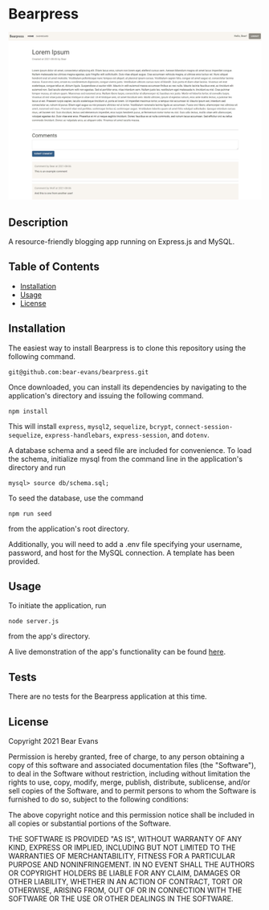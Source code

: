 # Bearpress

![Screenshot of application](./assets/Screenshot.jpg)

## Description

A resource-friendly blogging app running on Express.js and MySQL.

## Table of Contents

- [Installation](#installation)
- [Usage](#usage)
- [License](#license)

## Installation

The easiest way to install Bearpress is to clone this repository using
the following command.

```
git@github.com:bear-evans/bearpress.git
```

Once downloaded, you can install its dependencies by navigating to the
application's directory and issuing the following command.

```
npm install
```

This will install `express`, `mysql2`, `sequelize`, `bcrypt`, `connect-session-sequelize`, `express-handlebars`, `express-session`, and `dotenv`.

A database schema and a seed file are included for convenience. To load the
schema, initialize mysql from the command line in the application's directory
and run

```
mysql> source db/schema.sql;
```

To seed the database, use the command

```
npm run seed
```

from the application's root directory.

Additionally, you will need to add a .env file specifying your username,
password, and host for the MySQL connection. A template has been provided.

## Usage

To initiate the application, run

```
node server.js
```

from the app's directory.

A live demonstration of the app's functionality can be found [here](https://bearpress.herokuapp.com/).

## Tests

There are no tests for the Bearpress application at this time.

## License

Copyright 2021 Bear Evans

Permission is hereby granted, free of charge, to any person obtaining a copy of
this software and associated documentation files (the "Software"), to deal in
the Software without restriction, including without limitation the rights to
use, copy, modify, merge, publish, distribute, sublicense, and/or sell copies of
the Software, and to permit persons to whom the Software is furnished to do so,
subject to the following conditions:

The above copyright notice and this permission notice shall be included in all
copies or substantial portions of the Software.

THE SOFTWARE IS PROVIDED "AS IS", WITHOUT WARRANTY OF ANY KIND, EXPRESS OR
IMPLIED, INCLUDING BUT NOT LIMITED TO THE WARRANTIES OF MERCHANTABILITY, FITNESS
FOR A PARTICULAR PURPOSE AND NONINFRINGEMENT. IN NO EVENT SHALL THE AUTHORS OR
COPYRIGHT HOLDERS BE LIABLE FOR ANY CLAIM, DAMAGES OR OTHER LIABILITY, WHETHER
IN AN ACTION OF CONTRACT, TORT OR OTHERWISE, ARISING FROM, OUT OF OR IN
CONNECTION WITH THE SOFTWARE OR THE USE OR OTHER DEALINGS IN THE SOFTWARE.
